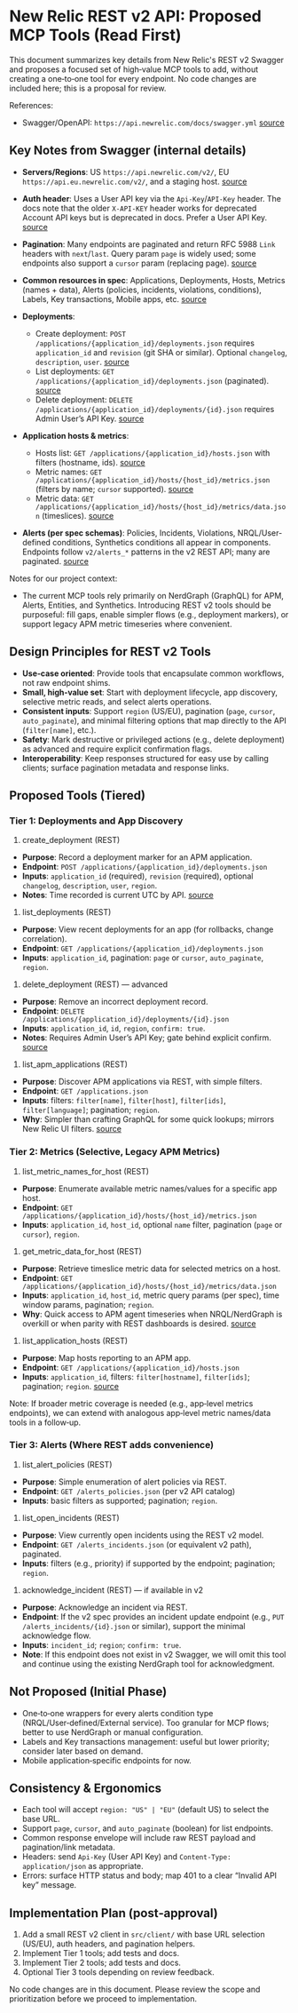 # New Relic REST v2 API: Proposed MCP Tools (Read First)

This document summarizes key details from New Relic's REST v2 Swagger and proposes a focused set of high‑value MCP tools to add, without creating a one‑to‑one tool for every endpoint. No code changes are included here; this is a proposal for review.

References:

- Swagger/OpenAPI: `https://api.newrelic.com/docs/swagger.yml` [source](https://api.newrelic.com/docs/swagger.yml)

## Key Notes from Swagger (internal details)

- **Servers/Regions**: US `https://api.newrelic.com/v2/`, EU `https://api.eu.newrelic.com/v2/`, and a staging host. [source](https://api.newrelic.com/docs/swagger.yml)
- **Auth header**: Uses a User API key via the `Api-Key`/`API-Key` header. The docs note that the older `X-API-KEY` header works for deprecated Account API keys but is deprecated in docs. Prefer a User API Key. [source](https://api.newrelic.com/docs/swagger.yml)
- **Pagination**: Many endpoints are paginated and return RFC 5988 `Link` headers with `next`/`last`. Query param `page` is widely used; some endpoints also support a `cursor` param (replacing page). [source](https://api.newrelic.com/docs/swagger.yml)
- **Common resources in spec**: Applications, Deployments, Hosts, Metrics (names + data), Alerts (policies, incidents, violations, conditions), Labels, Key transactions, Mobile apps, etc. [source](https://api.newrelic.com/docs/swagger.yml)
- **Deployments**:

  - Create deployment: `POST /applications/{application_id}/deployments.json` requires `application_id` and `revision` (git SHA or similar). Optional `changelog`, `description`, `user`. [source](https://api.newrelic.com/docs/swagger.yml)
  - List deployments: `GET /applications/{application_id}/deployments.json` (paginated). [source](https://api.newrelic.com/docs/swagger.yml)
  - Delete deployment: `DELETE /applications/{application_id}/deployments/{id}.json` requires Admin User’s API Key. [source](https://api.newrelic.com/docs/swagger.yml)

- **Application hosts & metrics**:

  - Hosts list: `GET /applications/{application_id}/hosts.json` with filters (hostname, ids). [source](https://api.newrelic.com/docs/swagger.yml)
  - Metric names: `GET /applications/{application_id}/hosts/{host_id}/metrics.json` (filters by name; `cursor` supported). [source](https://api.newrelic.com/docs/swagger.yml)
  - Metric data: `GET /applications/{application_id}/hosts/{host_id}/metrics/data.json` (timeslices). [source](https://api.newrelic.com/docs/swagger.yml)

- **Alerts (per spec schemas)**: Policies, Incidents, Violations, NRQL/User-defined conditions, Synthetics conditions all appear in components. Endpoints follow `v2/alerts_*` patterns in the v2 REST API; many are paginated. [source](https://api.newrelic.com/docs/swagger.yml)

Notes for our project context:

- The current MCP tools rely primarily on NerdGraph (GraphQL) for APM, Alerts, Entities, and Synthetics. Introducing REST v2 tools should be purposeful: fill gaps, enable simpler flows (e.g., deployment markers), or support legacy APM metric timeseries where convenient.

## Design Principles for REST v2 Tools

- **Use‑case oriented**: Provide tools that encapsulate common workflows, not raw endpoint shims.
- **Small, high‑value set**: Start with deployment lifecycle, app discovery, selective metric reads, and select alerts operations.
- **Consistent inputs**: Support `region` (US/EU), pagination (`page`, `cursor`, `auto_paginate`), and minimal filtering options that map directly to the API (`filter[name]`, etc.).
- **Safety**: Mark destructive or privileged actions (e.g., delete deployment) as advanced and require explicit confirmation flags.
- **Interoperability**: Keep responses structured for easy use by calling clients; surface pagination metadata and response links.

## Proposed Tools (Tiered)

### Tier 1: Deployments and App Discovery

1. create_deployment (REST)

- **Purpose**: Record a deployment marker for an APM application.
- **Endpoint**: `POST /applications/{application_id}/deployments.json`
- **Inputs**: `application_id` (required), `revision` (required), optional `changelog`, `description`, `user`, `region`.
- **Notes**: Time recorded is current UTC by API. [source](https://api.newrelic.com/docs/swagger.yml)

1. list_deployments (REST)

- **Purpose**: View recent deployments for an app (for rollbacks, change correlation).
- **Endpoint**: `GET /applications/{application_id}/deployments.json`
- **Inputs**: `application_id`, pagination: `page` or `cursor`, `auto_paginate`, `region`.

1. delete_deployment (REST) — advanced

- **Purpose**: Remove an incorrect deployment record.
- **Endpoint**: `DELETE /applications/{application_id}/deployments/{id}.json`
- **Inputs**: `application_id`, `id`, `region`, `confirm: true`.
- **Notes**: Requires Admin User’s API Key; gate behind explicit confirm. [source](https://api.newrelic.com/docs/swagger.yml)

1. list_apm_applications (REST)

- **Purpose**: Discover APM applications via REST, with simple filters.
- **Endpoint**: `GET /applications.json`
- **Inputs**: filters: `filter[name]`, `filter[host]`, `filter[ids]`, `filter[language]`; pagination; `region`.
- **Why**: Simpler than crafting GraphQL for some quick lookups; mirrors New Relic UI filters. [source](https://api.newrelic.com/docs/swagger.yml)

### Tier 2: Metrics (Selective, Legacy APM Metrics)

1. list_metric_names_for_host (REST)

- **Purpose**: Enumerate available metric names/values for a specific app host.
- **Endpoint**: `GET /applications/{application_id}/hosts/{host_id}/metrics.json`
- **Inputs**: `application_id`, `host_id`, optional `name` filter, pagination (`page` or `cursor`), `region`.

1. get_metric_data_for_host (REST)

- **Purpose**: Retrieve timeslice metric data for selected metrics on a host.
- **Endpoint**: `GET /applications/{application_id}/hosts/{host_id}/metrics/data.json`
- **Inputs**: `application_id`, `host_id`, metric query params (per spec), time window params, pagination; `region`.
- **Why**: Quick access to APM agent timeseries when NRQL/NerdGraph is overkill or when parity with REST dashboards is desired. [source](https://api.newrelic.com/docs/swagger.yml)

1. list_application_hosts (REST)

- **Purpose**: Map hosts reporting to an APM app.
- **Endpoint**: `GET /applications/{application_id}/hosts.json`
- **Inputs**: `application_id`, filters: `filter[hostname]`, `filter[ids]`; pagination; `region`. [source](https://api.newrelic.com/docs/swagger.yml)

Note: If broader metric coverage is needed (e.g., app‑level metrics endpoints), we can extend with analogous app‑level metric names/data tools in a follow‑up.

### Tier 3: Alerts (Where REST adds convenience)

1. list_alert_policies (REST)

- **Purpose**: Simple enumeration of alert policies via REST.
- **Endpoint**: `GET /alerts_policies.json` (per v2 API catalog)
- **Inputs**: basic filters as supported; pagination; `region`.

1. list_open_incidents (REST)

- **Purpose**: View currently open incidents using the REST v2 model.
- **Endpoint**: `GET /alerts_incidents.json` (or equivalent v2 path), paginated.
- **Inputs**: filters (e.g., priority) if supported by the endpoint; pagination; `region`.

1. acknowledge_incident (REST) — if available in v2

- **Purpose**: Acknowledge an incident via REST.
- **Endpoint**: If the v2 spec provides an incident update endpoint (e.g., `PUT /alerts_incidents/{id}.json` or similar), support the minimal acknowledge flow.
- **Inputs**: `incident_id`; `region`; `confirm: true`.
- **Note**: If this endpoint does not exist in v2 Swagger, we will omit this tool and continue using the existing NerdGraph tool for acknowledgment.

## Not Proposed (Initial Phase)

- One‑to‑one wrappers for every alerts condition type (NRQL/User‑defined/External service). Too granular for MCP flows; better to use NerdGraph or manual configuration.
- Labels and Key transactions management: useful but lower priority; consider later based on demand.
- Mobile application‑specific endpoints for now.

## Consistency & Ergonomics

- Each tool will accept `region: "US" | "EU"` (default US) to select the base URL.
- Support `page`, `cursor`, and `auto_paginate` (boolean) for list endpoints.
- Common response envelope will include raw REST payload and pagination/link metadata.
- Headers: send `Api-Key` (User API Key) and `Content-Type: application/json` as appropriate.
- Errors: surface HTTP status and body; map 401 to a clear “Invalid API key” message.

## Implementation Plan (post‑approval)

1. Add a small REST v2 client in `src/client/` with base URL selection (US/EU), auth headers, and pagination helpers.
1. Implement Tier 1 tools; add tests and docs.
1. Implement Tier 2 tools; add tests and docs.
1. Optional Tier 3 tools depending on review feedback.

No code changes are in this document. Please review the scope and prioritization before we proceed to implementation.
